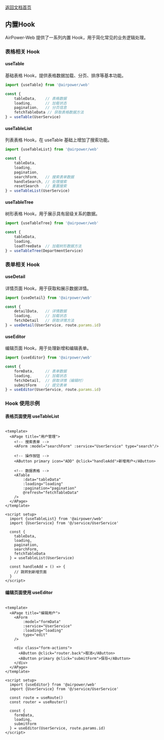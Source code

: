 [返回文档首页](./README.md)

## 内置Hook

AirPower-Web 提供了一系列内置 Hook，用于简化常见的业务逻辑处理。

### 表格相关 Hook

#### useTable

基础表格 Hook，提供表格数据加载、分页、排序等基本功能。

```typescript
import {useTable} from '@airpower/web'

const {
    tableData,    // 表格数据
    loading,      // 加载状态
    pagination,   // 分页信息
    fetchTableData // 获取表格数据方法
} = useTable(UserService)
```

#### useTableList

列表表格 Hook，在 useTable 基础上增加了搜索功能。

```typescript
import {useTableList} from '@airpower/web'

const {
    tableData,
    loading,
    pagination,
    searchForm,   // 搜索表单数据
    handleSearch, // 处理搜索
    resetSearch   // 重置搜索
} = useTableList(UserService)
```

#### useTableTree

树形表格 Hook，用于展示具有层级关系的数据。

```typescript
import {useTableTree} from '@airpower/web'

const {
    tableData,
    loading,
    loadTreeData  // 加载树形数据方法
} = useTableTree(DepartmentService)
```

### 表单相关 Hook

#### useDetail

详情页面 Hook，用于获取和展示数据详情。

```typescript
import {useDetail} from '@airpower/web'

const {
    detailData,   // 详情数据
    loading,      // 加载状态
    fetchDetail   // 获取详情方法
} = useDetail(UserService, route.params.id)
```

#### useEditor

编辑页面 Hook，用于处理新增和编辑表单。

```typescript
import {useEditor} from '@airpower/web'

const {
    formData,     // 表单数据
    loading,      // 加载状态
    fetchDetail,  // 获取详情（编辑时）
    submitForm    // 提交表单
} = useEditor(UserService, route.params.id)
```

### Hook 使用示例

#### 表格页面使用 useTableList

```vue

<template>
  <APage title="用户管理">
    <!-- 搜索表单 -->
    <AForm :model="searchForm" :service="UserService" type="search"/>

    <!-- 操作按钮 -->
    <AButton primary icon="ADD" @click="handleAdd">新增用户</AButton>

    <!-- 数据表格 -->
    <ATable
        :data="tableData"
        :loading="loading"
        :pagination="pagination"
        @refresh="fetchTableData"
    />
  </APage>
</template>

<script setup>
  import {useTableList} from '@airpower/web'
  import {UserService} from '@/service/UserService'

  const {
    tableData,
    loading,
    pagination,
    searchForm,
    fetchTableData
  } = useTableList(UserService)

  const handleAdd = () => {
    // 跳转到新增页面
  }
</script>
```

#### 编辑页面使用 useEditor

```vue

<template>
  <APage title="编辑用户">
    <AForm
        :model="formData"
        :service="UserService"
        :loading="loading"
        type="edit"
    />

    <div class="form-actions">
      <AButton @click="router.back">取消</AButton>
      <AButton primary @click="submitForm">保存</AButton>
    </div>
  </APage>
</template>

<script setup>
  import {useEditor} from '@airpower/web'
  import {UserService} from '@/service/UserService'

  const route = useRoute()
  const router = useRouter()

  const {
    formData,
    loading,
    submitForm
  } = useEditor(UserService, route.params.id)
</script>
```